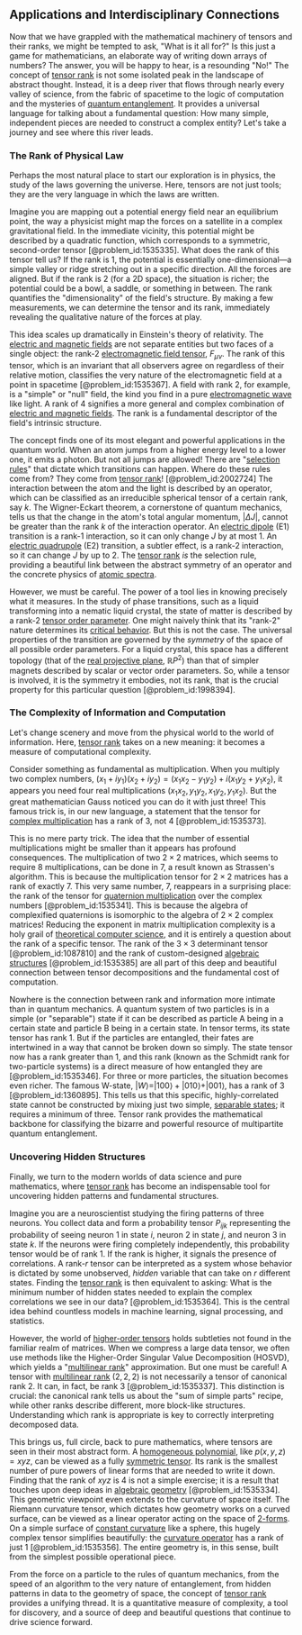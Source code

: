 ## Applications and Interdisciplinary Connections

Now that we have grappled with the mathematical machinery of tensors and their ranks, we might be tempted to ask, "What is it all for?" Is this just a game for mathematicians, an elaborate way of writing down arrays of numbers? The answer, you will be happy to hear, is a resounding "No!" The concept of [tensor rank](@article_id:266064) is not some isolated peak in the landscape of abstract thought. Instead, it is a deep river that flows through nearly every valley of science, from the fabric of spacetime to the logic of computation and the mysteries of [quantum entanglement](@article_id:136082). It provides a universal language for talking about a fundamental question: How many simple, independent pieces are needed to construct a complex entity? Let's take a journey and see where this river leads.

### The Rank of Physical Law

Perhaps the most natural place to start our exploration is in physics, the study of the laws governing the universe. Here, tensors are not just tools; they are the very language in which the laws are written.

Imagine you are mapping out a potential energy field near an equilibrium point, the way a physicist might map the forces on a satellite in a complex gravitational field. In the immediate vicinity, this potential might be described by a quadratic function, which corresponds to a symmetric, second-order tensor [@problem_id:1535335]. What does the rank of this tensor tell us? If the rank is 1, the potential is essentially one-dimensional—a simple valley or ridge stretching out in a specific direction. All the forces are aligned. But if the rank is 2 (for a 2D space), the situation is richer; the potential could be a bowl, a saddle, or something in between. The rank quantifies the "dimensionality" of the field's structure. By making a few measurements, we can determine the tensor and its rank, immediately revealing the qualitative nature of the forces at play.

This idea scales up dramatically in Einstein's theory of relativity. The [electric and magnetic fields](@article_id:260853) are not separate entities but two faces of a single object: the rank-2 [electromagnetic field tensor](@article_id:160639), $F_{\mu\nu}$. The rank of this tensor, which is an invariant that all observers agree on regardless of their relative motion, classifies the very nature of the electromagnetic field at a point in spacetime [@problem_id:1535367]. A field with rank 2, for example, is a "simple" or "null" field, the kind you find in a pure [electromagnetic wave](@article_id:269135) like light. A rank of 4 signifies a more general and complex combination of [electric and magnetic fields](@article_id:260853). The rank is a fundamental descriptor of the field's intrinsic structure.

The concept finds one of its most elegant and powerful applications in the quantum world. When an atom jumps from a higher energy level to a lower one, it emits a photon. But not all jumps are allowed! There are "[selection rules](@article_id:140290)" that dictate which transitions can happen. Where do these rules come from? They come from [tensor rank](@article_id:266064)! [@problem_id:2002724] The interaction between the atom and the light is described by an operator, which can be classified as an irreducible spherical tensor of a certain rank, say $k$. The Wigner-Eckart theorem, a cornerstone of quantum mechanics, tells us that the change in the atom's total angular momentum, $|\Delta J|$, cannot be greater than the rank $k$ of the interaction operator. An [electric dipole](@article_id:262764) (E1) transition is a rank-1 interaction, so it can only change $J$ by at most 1. An [electric quadrupole](@article_id:262358) (E2) transition, a subtler effect, is a rank-2 interaction, so it can change $J$ by up to 2. The [tensor rank](@article_id:266064) *is* the selection rule, providing a beautiful link between the abstract symmetry of an operator and the concrete physics of [atomic spectra](@article_id:142642).

However, we must be careful. The power of a tool lies in knowing precisely what it measures. In the study of phase transitions, such as a liquid transforming into a nematic liquid crystal, the state of matter is described by a rank-2 [tensor order parameter](@article_id:197158). One might naively think that its "rank-2" nature determines its [critical behavior](@article_id:153934). But this is not the case. The universal properties of the transition are governed by the *symmetry* of the space of all possible order parameters. For a liquid crystal, this space has a different topology (that of the [real projective plane](@article_id:149870), $\mathbb{R}P^2$) than that of simpler magnets described by scalar or vector order parameters. So, while a tensor is involved, it is the symmetry it embodies, not its rank, that is the crucial property for this particular question [@problem_id:1998394].

### The Complexity of Information and Computation

Let's change scenery and move from the physical world to the world of information. Here, [tensor rank](@article_id:266064) takes on a new meaning: it becomes a measure of computational complexity.

Consider something as fundamental as multiplication. When you multiply two complex numbers, $(x_1 + i y_1)(x_2 + i y_2) = (x_1x_2 - y_1y_2) + i(x_1y_2 + y_1x_2)$, it appears you need four real multiplications ($x_1x_2, y_1y_2, x_1y_2, y_1x_2$). But the great mathematician Gauss noticed you can do it with just three! This famous trick is, in our new language, a statement that the tensor for [complex multiplication](@article_id:167594) has a rank of 3, not 4 [@problem_id:1535373].

This is no mere party trick. The idea that the number of essential multiplications might be smaller than it appears has profound consequences. The multiplication of two $2 \times 2$ matrices, which seems to require 8 multiplications, can be done in 7, a result known as Strassen's algorithm. This is because the multiplication tensor for $2 \times 2$ matrices has a rank of exactly 7. This very same number, 7, reappears in a surprising place: the rank of the tensor for [quaternion multiplication](@article_id:154259) over the complex numbers [@problem_id:1535341]. This is because the algebra of complexified quaternions is isomorphic to the algebra of $2 \times 2$ complex matrices! Reducing the exponent in matrix multiplication complexity is a holy grail of [theoretical computer science](@article_id:262639), and it is entirely a question about the rank of a specific tensor. The rank of the $3 \times 3$ determinant tensor [@problem_id:1087810] and the rank of custom-designed [algebraic structures](@article_id:138965) [@problem_id:1535385] are all part of this deep and beautiful connection between tensor decompositions and the fundamental cost of computation.

Nowhere is the connection between rank and information more intimate than in quantum mechanics. A quantum system of two particles is in a simple (or "separable") state if it can be described as particle A being in a certain state and particle B being in a certain state. In tensor terms, its state tensor has rank 1. But if the particles are entangled, their fates are intertwined in a way that cannot be broken down so simply. The state tensor now has a rank greater than 1, and this rank (known as the Schmidt rank for two-particle systems) is a direct measure of how entangled they are [@problem_id:1535346]. For three or more particles, the situation becomes even richer. The famous W-state, $|W\rangle = |100\rangle + |010\rangle + |001\rangle$, has a rank of 3 [@problem_id:1360895]. This tells us that this specific, highly-correlated state cannot be constructed by mixing just two simple, [separable states](@article_id:141787); it requires a minimum of three. Tensor rank provides the mathematical backbone for classifying the bizarre and powerful resource of multipartite quantum entanglement.

### Uncovering Hidden Structures

Finally, we turn to the modern worlds of data science and pure mathematics, where [tensor rank](@article_id:266064) has become an indispensable tool for uncovering hidden patterns and fundamental structures.

Imagine you are a neuroscientist studying the firing patterns of three neurons. You collect data and form a probability tensor $P_{ijk}$ representing the probability of seeing neuron 1 in state $i$, neuron 2 in state $j$, and neuron 3 in state $k$. If the neurons were firing completely independently, this probability tensor would be of rank 1. If the rank is higher, it signals the presence of correlations. A rank-$r$ tensor can be interpreted as a system whose behavior is dictated by some unobserved, *hidden* variable that can take on $r$ different states. Finding the [tensor rank](@article_id:266064) is then equivalent to asking: What is the minimum number of hidden states needed to explain the complex correlations we see in our data? [@problem_id:1535364]. This is the central idea behind countless models in machine learning, signal processing, and statistics.

However, the world of [higher-order tensors](@article_id:183365) holds subtleties not found in the familiar realm of matrices. When we compress a large data tensor, we often use methods like the Higher-Order Singular Value Decomposition (HOSVD), which yields a "[multilinear rank](@article_id:195320)" approximation. But one must be careful! A tensor with [multilinear rank](@article_id:195320) $(2,2,2)$ is not necessarily a tensor of canonical rank 2. It can, in fact, be rank 3 [@problem_id:1535337]. This distinction is crucial: the canonical rank tells us about the "sum of simple parts" recipe, while other ranks describe different, more block-like structures. Understanding which rank is appropriate is key to correctly interpreting decomposed data.

This brings us, full circle, back to pure mathematics, where tensors are seen in their most abstract form. A [homogeneous polynomial](@article_id:177662), like $p(x,y,z) = xyz$, can be viewed as a fully [symmetric tensor](@article_id:144073). Its rank is the smallest number of pure powers of linear forms that are needed to write it down. Finding that the rank of $xyz$ is 4 is not a simple exercise; it is a result that touches upon deep ideas in [algebraic geometry](@article_id:155806) [@problem_id:1535334]. This geometric viewpoint even extends to the curvature of space itself. The Riemann curvature tensor, which dictates how geometry works on a curved surface, can be viewed as a linear operator acting on the space of [2-forms](@article_id:187514). On a simple surface of [constant curvature](@article_id:161628) like a sphere, this hugely complex tensor simplifies beautifully: the [curvature operator](@article_id:197512) has a rank of just 1 [@problem_id:1535356]. The entire geometry is, in this sense, built from the simplest possible operational piece.

From the force on a particle to the rules of quantum mechanics, from the speed of an algorithm to the very nature of entanglement, from hidden patterns in data to the geometry of space, the concept of [tensor rank](@article_id:266064) provides a unifying thread. It is a quantitative measure of complexity, a tool for discovery, and a source of deep and beautiful questions that continue to drive science forward.